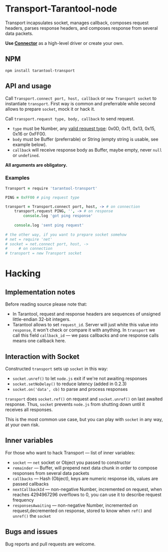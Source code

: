 



















# Transport-Tarantool-node

Transport incapsulates socket, manages callback, composes request headers, parses response headers, and composes response from several data packets.

**Use [Connector]()** as a high-level driver or create your own.

## NPM

```shell
npm install tarantool-transport
```
## API and usage
Call `Transport.connect port, host, callback` or `new Transport socket` to instantiate `transport`.
First way is common and preferrable while second allows to prepare `socket`, mock it or hack it.

Call `transport.request type, body, callback` to send request.

- `type` must be Number, any [valid request type](https://github.com/mailru/tarantool/blob/master/doc/box-protocol.txt#L46): 0x0D, 0x11, 0x13, 0x15, 0x16 or 0xFF00.
- `body` must be Buffer (preferrable) or String (empty string is usable, see example below).
- `callback` will receive response body as Buffer, maybe empty, never `null` or `undefined`.

**All arguments are obligatory.**

### Examples

```coffee
Transport = require 'tarantool-transport'

PING = 0xFF00 # ping request type

transport = Transport.connect port, host, -> # on connection
    transport.request PING, '', -> # on response
        console.log 'got ping response'
    
    console.log 'sent ping request'
    
# the other way, if you want to prepare socket somehow
# net = require 'net'
# socket = net.connect port, host, ->
#     # on connection
# transport = new Transport socket
```

# Hacking

## Implementation notes

Before reading source please note that:
- In Tarantool, request and response headers are sequences of unsigned little-endian 32-bit integers.
- Tarantool allows to set `request_id`. Server will just white this value into `response`, it won't check or compare it with anything. In `transport` we call this field `callback_id` — we pass callbacks and one response calls means one callback here.

## Interaction with Socket

Constructed `transport` sets up `socket` in this way:
- `socket.unref()` to let `node.js` exit if we're not awaiting responses
- `socket.setNoDelay()` to reduce latency (added in 0.2.3)
- `socket.on('data', cb)` to parse and process responses

`transport` does `socket.ref()` on request and `socket.unref()` on last awaited response. Thus, `socket` prevents `node.js` from shutting down until it receives all responses.

This is the most common use case, but you can play with `socket` in any way, at your own risk.

## Inner variables

For those who want to hack Transport — list of inner variables:
- `socket` — `net` socket or Object you passed to constructor
- `remainder` — Buffer, will prepend next data chunk in order to compose responses from several data packets
- `callbacks` — Hash (Object), keys are numeric response ids, values are passed callbacks
- `nextCallbackId` — non-negative Number, incremented on request, when reaches 4294967296 overflows to 0, you can use it to describe request frequency
- `responsesAwaiting` — non-negative Number, incremented on request,decremented on response, stored to know when `ref()` and `unref()` the `socket`

## Bugs and issues
Bug reports and pull requests are welcome.
